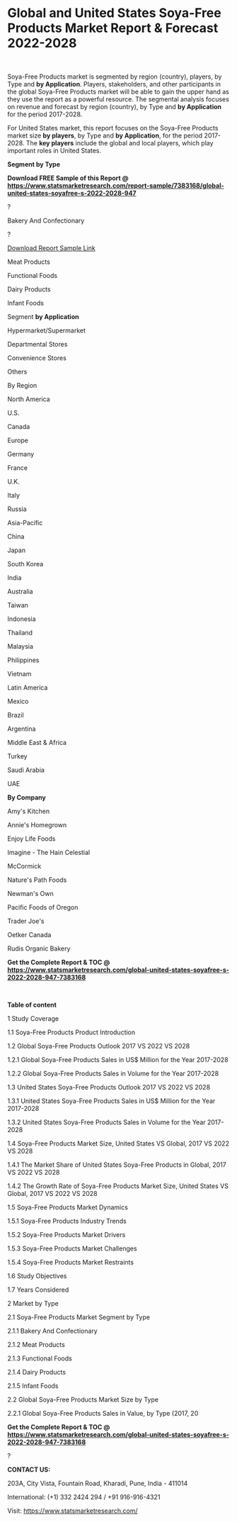 <h1>Global and United States Soya-Free Products Market Report & Forecast 2022-2028</h1><br/><p>Soya-Free Products market is segmented by region (country), players, by Type and <strong>by Application</strong>. Players, stakeholders, and other participants in the global Soya-Free Products market will be able to gain the upper hand as they use the report as a powerful resource. The segmental analysis focuses on revenue and forecast by region (country), by Type and <strong>by Application</strong> for the period 2017-2028.</p>
 
 
 
 <p>For United States market, this report focuses on the Soya-Free Products market size <strong>by players</strong>, by Type and <strong>by Application</strong>, for the period 2017-2028. The <strong>key players</strong> include the global and local players, which play important roles in United States.</p>
 
 
 
 <p><strong>Segment by Type</strong></p>
 
 
 
 <div><b>Download FREE Sample of this Report @ <a href="https://www.statsmarketresearch.com/download-free-sample/7383168/global-united-states-soyafree-s-2022-2028-947">https://www.statsmarketresearch.com/report-sample/7383168/global-united-states-soyafree-s-2022-2028-947</a></b></div>
 
 
 
 <p>? </p>
 
 
 
 <p>Bakery And Confectionary</p>
 
 
 
 <p>? </p>
 
 
 
 <p><a href="https://www.statsmarketresearch.com/download-free-sample/7383168/global-united-states-soyafree-s-2022-2028-947">Download Report Sample Link</a></p>
 
 
 
 <p>Meat Products</p>
 
 
 
 <p>Functional Foods</p>
 
 
 
 <p>Dairy Products</p>
 
 
 
 <p>Infant Foods</p>
 
 
 
 <p>Segment <strong>by Application</strong></p>
 
 
 
 <p>Hypermarket/Supermarket</p>
 
 
 
 <p>Departmental Stores</p>
 
 
 
 <p>Convenience Stores</p>
 
 
 
 <p>Others</p>
 
 
 
 <p>By Region</p>
 
 
 
 <p>North America</p>
 
 
 
 <p>U.S.</p>
 
 
 
 <p>Canada</p>
 
 
 
 <p>Europe</p>
 
 
 
 <p>Germany</p>
 
 
 
 <p>France</p>
 
 
 
 <p>U.K.</p>
 
 
 
 <p>Italy</p>
 
 
 
 <p>Russia</p>
 
 
 
 <p>Asia-Pacific</p>
 
 
 
 <p>China</p>
 
 
 
 <p>Japan</p>
 
 
 
 <p>South Korea</p>
 
 
 
 <p>India</p>
 
 
 
 <p>Australia</p>
 
 
 
 <p>Taiwan</p>
 
 
 
 <p>Indonesia</p>
 
 
 
 <p>Thailand</p>
 
 
 
 <p>Malaysia</p>
 
 
 
 <p>Philippines</p>
 
 
 
 <p>Vietnam</p>
 
 
 
 <p>Latin America</p>
 
 
 
 <p>Mexico</p>
 
 
 
 <p>Brazil</p>
 
 
 
 <p>Argentina</p>
 
 
 
 <p>Middle East & Africa</p>
 
 
 
 <p>Turkey</p>
 
 
 
 <p>Saudi Arabia</p>
 
 
 
 <p>UAE</p>
 
 
 
 <p><strong>By Company</strong></p>
 
 
 
 <p>Amy&#39;s Kitchen</p>
 
 
 
 <p>Annie&#39;s Homegrown</p>
 
 
 
 <p>Enjoy Life Foods</p>
 
 
 
 <p>Imagine - The Hain Celestial</p>
 
 
 
 <p>McCormick</p>
 
 
 
 <p>Nature&#39;s Path Foods</p>
 
 
 
 <p>Newman&#39;s Own</p>
 
 
 
 <p>Pacific Foods of Oregon</p>
 
 
 
 <p>Trader Joe&#39;s</p>
 
 
 
 <p>Oetker Canada</p>
 
 
 
 <p>Rudis Organic Bakery</p>
 
 
 
 <div><b>Get the Complete Report & TOC @ <a href="https://www.statsmarketresearch.com/global-united-states-soyafree-s-2022-2028-947-7383168">https://www.statsmarketresearch.com/global-united-states-soyafree-s-2022-2028-947-7383168</a></b></div>
 
 
 
 <p><br />
 
 <b>Table of content</b></p>
 
 
 
 <p>1 Study Coverage<br />
 
 1.1 Soya-Free Products Product Introduction<br />
 
 1.2 Global Soya-Free Products Outlook 2017 VS 2022 VS 2028<br />
 
 1.2.1 Global Soya-Free Products Sales in US$ Million for the Year 2017-2028<br />
 
 1.2.2 Global Soya-Free Products Sales in Volume for the Year 2017-2028<br />
 
 1.3 United States Soya-Free Products Outlook 2017 VS 2022 VS 2028<br />
 
 1.3.1 United States Soya-Free Products Sales in US$ Million for the Year 2017-2028<br />
 
 1.3.2 United States Soya-Free Products Sales in Volume for the Year 2017-2028<br />
 
 1.4 Soya-Free Products Market Size, United States VS Global, 2017 VS 2022 VS 2028<br />
 
 1.4.1 The Market Share of United States Soya-Free Products in Global, 2017 VS 2022 VS 2028<br />
 
 1.4.2 The Growth Rate of Soya-Free Products Market Size, United States VS Global, 2017 VS 2022 VS 2028<br />
 
 1.5 Soya-Free Products Market Dynamics<br />
 
 1.5.1 Soya-Free Products Industry Trends<br />
 
 1.5.2 Soya-Free Products Market Drivers<br />
 
 1.5.3 Soya-Free Products Market Challenges<br />
 
 1.5.4 Soya-Free Products Market Restraints<br />
 
 1.6 Study Objectives<br />
 
 1.7 Years Considered<br />
 
 2 Market by Type<br />
 
 2.1 Soya-Free Products Market Segment by Type<br />
 
 2.1.1 Bakery And Confectionary<br />
 
 2.1.2 Meat Products<br />
 
 2.1.3 Functional Foods<br />
 
 2.1.4 Dairy Products<br />
 
 2.1.5 Infant Foods<br />
 
 2.2 Global Soya-Free Products Market Size by Type<br />
 
 2.2.1 Global Soya-Free Products Sales in Value, by Type (2017, 20</p>
 
 
 
 <div><b>Get the Complete Report & TOC @ <a href="https://www.statsmarketresearch.com/global-united-states-soyafree-s-2022-2028-947-7383168">https://www.statsmarketresearch.com/global-united-states-soyafree-s-2022-2028-947-7383168</a></b></div>
 
 
 
 <p>? </p>
 
 
 
 <p><b>CONTACT US:</b><br />
 
 203A, City Vista, Fountain Road, Kharadi, Pune, India - 411014<br />
 
 International: (+1) 332 2424 294 / +91 916-916-4321<br />
 
 Visit: <a href="https://www.statsmarketresearch.com/">https://www.statsmarketresearch.com/</a></p>